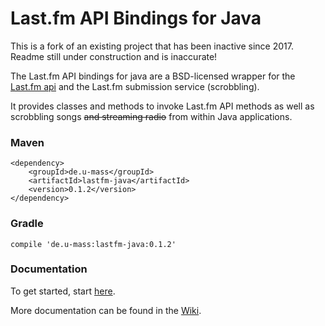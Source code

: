 # Last.fm API Bindings for Java
This is a fork of an existing project that has been inactive since 2017. Readme still under construction and is inaccurate!

The Last.fm API bindings for java are a BSD-licensed wrapper for the [Last.fm api](http://www.last.fm/api) and the Last.fm submission service (scrobbling).

It provides classes and methods to invoke Last.fm API methods as well as scrobbling songs ~~and streaming radio~~ from within Java applications.

### Maven
```
<dependency>
    <groupId>de.u-mass</groupId>
    <artifactId>lastfm-java</artifactId>
    <version>0.1.2</version>
</dependency>
```

### Gradle
```
compile 'de.u-mass:lastfm-java:0.1.2'
```

### Documentation

To get started, start [here](https://github.com/jkovacs/lastfm-java/wiki/Getting-Started).

More documentation can be found in the [Wiki](https://github.com/jkovacs/lastfm-java/wiki).

